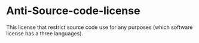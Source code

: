 # Anti-Source-code-license

This license that restrict source code
use for any purposes (which software license
has a three languages).
